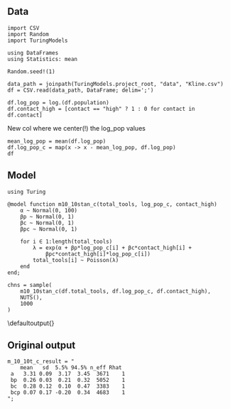 <!--This file was generated, do not modify it.-->
## Data

```julia:ex1
import CSV
import Random
import TuringModels

using DataFrames
using Statistics: mean

Random.seed!(1)

data_path = joinpath(TuringModels.project_root, "data", "Kline.csv")
df = CSV.read(data_path, DataFrame; delim=';')

df.log_pop = log.(df.population)
df.contact_high = [contact == "high" ? 1 : 0 for contact in df.contact]
```

New col where we center(!) the log_pop values

```julia:ex2
mean_log_pop = mean(df.log_pop)
df.log_pop_c = map(x -> x - mean_log_pop, df.log_pop)
df
```

## Model

```julia:ex3
using Turing

@model function m10_10stan_c(total_tools, log_pop_c, contact_high)
    α ~ Normal(0, 100)
    βp ~ Normal(0, 1)
    βc ~ Normal(0, 1)
    βpc ~ Normal(0, 1)

    for i ∈ 1:length(total_tools)
        λ = exp(α + βp*log_pop_c[i] + βc*contact_high[i] +
            βpc*contact_high[i]*log_pop_c[i])
        total_tools[i] ~ Poisson(λ)
    end
end;

chns = sample(
    m10_10stan_c(df.total_tools, df.log_pop_c, df.contact_high),
    NUTS(),
    1000
)
```

\defaultoutput{}

## Original output

```julia:ex4
m_10_10t_c_result = "
    mean   sd  5.5% 94.5% n_eff Rhat
 a   3.31 0.09  3.17  3.45  3671    1
 bp  0.26 0.03  0.21  0.32  5052    1
 bc  0.28 0.12  0.10  0.47  3383    1
 bcp 0.07 0.17 -0.20  0.34  4683    1
";
```

